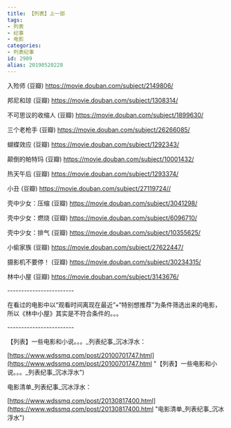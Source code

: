 ```yaml
---
title: 【列表】上一部
tags:
- 列表
- 纪事
- 电影
categories:
- 列表纪事
id: 2909
alias: 20190520228
---
```


入殓师 (豆瓣)
https://movie.douban.com/subject/2149806/

邦尼和琼 (豆瓣)
https://movie.douban.com/subject/1308314/

不可思议的收缩人 (豆瓣)
https://movie.douban.com/subject/1899630/

三个老枪手 (豆瓣)
https://movie.douban.com/subject/26266085/

蝴蝶效应 (豆瓣)
https://movie.douban.com/subject/1292343/

颠倒的帕特玛 (豆瓣)
https://movie.douban.com/subject/10001432/

热天午后 (豆瓣)
https://movie.douban.com/subject/1293374/

小丑 (豆瓣)
https://movie.douban.com/subject/27119724//

壳中少女：压缩 (豆瓣)
https://movie.douban.com/subject/3041298/

壳中少女：燃烧 (豆瓣)
https://movie.douban.com/subject/6096710/

壳中少女：排气 (豆瓣)
https://movie.douban.com/subject/10355625/

小偷家族 (豆瓣)
https://movie.douban.com/subject/27622447/

摄影机不要停！ (豆瓣)
https://movie.douban.com/subject/30234315/

林中小屋 (豆瓣)
https://movie.douban.com/subject/3143676/

\------------------------

在看过的电影中以“观看时间离现在最近”+“特别想推荐”为条件筛选出来的电影，所以《林中小屋》其实是不符合条件的。。。

\------------------------

【列表】一些电影和小说。。。\_列表纪事\_沉冰浮水：

[https://www.wdssmq.com/post/20100701747.html](https://www.wdssmq.com/post/20100701747.html "【列表】一些电影和小说。。。\_列表纪事\_沉冰浮水")

电影清单\_列表纪事\_沉冰浮水：

[https://www.wdssmq.com/post/20130817400.html](https://www.wdssmq.com/post/20130817400.html "电影清单\_列表纪事\_沉冰浮水")

<!--2909-->
